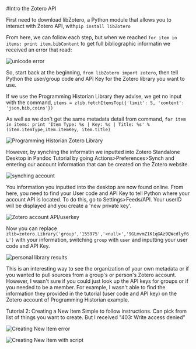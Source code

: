 #Intro the Zotero API

First need to download libZotero, a Python module that allows you to interact with Zotero API, with`pip install libZotero`

From here, we can follow each step, but when we reached `for item in items: print item.bibContent` to get full bibliographic informatin we received an error that read:

![unicode error](http://s29.postimg.org/cj0pc6hyf/unicodeerror.jpg)

So, start back at the beginning, `from libZotero import zotero`, then tell Python the user/group code and API Key for the Zotero library you want to use.

If we use the Programming Historian Library they advise, we get no input with the command, `items = zlib.fetchItemsTop({'limit': 5, 'content': 'json,bib,coins'})` 

As well as we don't get the same metadata detail from command, `for item in items:
print 'Item Type: %s | Key: %s | Title: %s' % (item.itemType,item.itemKey, item.title)`

![Programming Historian Zotero Library](https://drive.google.com/file/d/0ByTTKpFauSsSYk95VlN4VUVfUTA/view?usp=sharing)

However, by synching the informatin we inputted into Zotero Standalone Desktop in Pandoc Tutorial by going Actions>Preferences>Synch and entering our account information that can be created on the Zotero website.

![synching account](https://drive.google.com/file/d/0ByTTKpFauSsSdGRBQkhJVEJIWkU/view?usp=sharing)

You information you inputted into the desktop are now found online. From here, you need to find your User code and API Key to tell Python where your account API is located. To do this, go to Settings>Feeds/API. Your userID will be displayed and you create a 'new private key'.

![Zotero account API/userkey](https://drive.google.com/file/d/0ByTTKpFauSsSU2tMeXR3SGNBRUU/view?usp=sharing)

Now you can replace `zlib=zotero.Library('group','155975','<null>','9GLmvmZ1K1qGAz9QWcdlyf6L')` with your information, switching `group` with `user` and inputting your user code and API Key.

![personal library results](https://drive.google.com/file/d/0ByTTKpFauSsSQ0F4bU9kRmszQU0/view?usp=sharing)

This is an interesting way to see the organization of your own metadata or if you wanted to pull sources from a group's or person's Zotero account. However, I wasn't sure if you could just look up the API keys for groups or if you needed to be a member. For example, I wasn't able to find the information they provided in the tutorial (user code and API key) on the Zotero account of Programming Historian example. 

Tutorial 2: Creating a New Item
Simple to follow instructions. Can pick from list of things you want to create. But I received "403: Write access denied"

![Creating New Item error](https://drive.google.com/file/d/0ByTTKpFauSsSUHpUaEdYNTJwclk/view?usp=sharing)

![Creating New Item with script](https://drive.google.com/file/d/0ByTTKpFauSsSWFV2N2hvcXYzWFE/view?usp=sharing)

